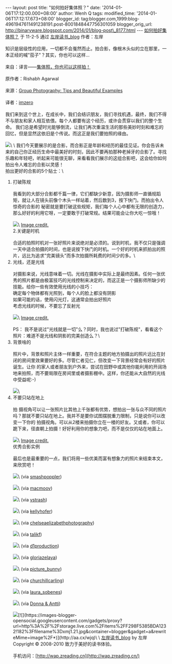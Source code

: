 --- layout: post title: "如何拍好集体照？" date:
'2014-01-06T17:12:00.000+08:00' author: Wenh Q tags: modified\_time:
'2014-01-06T17:12:17.673+08:00' blogger\_id:
tag:blogger.com,1999:blog-4961947611491238191.post-8001848447756301059
blogger\_orig\_url:
http://binaryware.blogspot.com/2014/01/blog-post\_8177.html ---
[如何拍好集体照？](http://www.zreading.cn/archives/2173.html) 于 11-2-5
通过 [左岸读书\_blog](http://www.zreading.cn/) 作者：左岸\
\
知识是层级性的应用，一切都不会戛然而止。拍合影，像根木头似的立在那里，一本正经的喊"茄子"？其实，你也可以这样…\
\
来自：译言——[集体照，你也可以这样拍！](http://article.yeeyan.org/view/174487/153305)\
\
原作者：Rishabh Agarwal\
\
来源：[Group Photography: Tips and Beautiful
Examples](http://www.hongkiat.com/blog/group-photography-tips-and-beautiful-examples/)\
\
译者：[imzero](http://space.yeeyan.org/u/174487)\
\
我们来到这个世上，在成长中，我们会结识朋友，我们寻找机遇，最终，我们不得不与朋友和家人相互依偎。每个人都要有这个经历，或许会贯穿以我们的整个生命。
我们总是希望时光能够倒流，让我们再次重温生活的那些美妙时刻和难忘的回忆，但是显然这依旧是个传说。而这正是我们要拍照的缘由。\
\
![](https://images-blogger-opensocial.googleusercontent.com/gadgets/proxy?url=http%3A%2F%2Fmedia02.hongkiat.com%2Fgroup-photography-tips%2F6.jpg&container=blogger&gadget=a&rewriteMime=image%2F*)\
\
我们今天要展示的是合影，而合影正是年龄和经历的最佳见证。你会告诉未来的自己你正经历生命中最美好的时刻，因此不要再拍那种老掉牙的合影了。寻找乐趣和年轻吧，听起来可能很无聊，来看看我们展示的这组合影吧，这会给你如何拍出令人难忘的合影以灵感！\
拍出更好的合影的5个贴士：\
1. 打破陈规\
\
我看到的大部分合影都千篇一律，它们都缺少新意，因为摄影师一直循规蹈矩，就让人在镜头前像个木头一样站着，然后数到3，按下快门。而拍出令人惊奇的合影的
秘密就是要打破这些规矩，我们每个人心中都有无限的创造力，那么好好的利用它呀，一定要敢于打破常规。结果可能会让你大吃一惊哦！\
\
![](https://images-blogger-opensocial.googleusercontent.com/gadgets/proxy?url=http%3A%2F%2Fmedia02.hongkiat.com%2Fgroup-photography-tips%2Fbreak-the-rules.jpg&container=blogger&gadget=a&rewriteMime=image%2F*)\
[Image credit.](http://www.flickr.com/photos/az4runner)\
2.关键是时机\
\
合适的拍照时机对一张好照片来说绝对是必须的。说到时机，我不仅只是强调一天中适合拍摄的时间，也是说按下快门的时机。一个好的时机来抓拍出的照片，远比为追求"完美镜头"而多次拍摄所耗费的时间少的多。\
3. 光线，还是光线\
\
对摄影来说，光线意味着一切。光线在摄影中实际上是最终因素。任何一张优秀的照片都是由极富技巧的光线控制来决定的，而这正是一个摄影师所缺少的技能。给你一些有效使用光线的小技巧：\
确定每个物体都有光照到，每个人的脸上都没有阴影\
如果可能的话，使用闪光灯，这通常会拍出好照片\
考虑光线的时候，不要忘了反射光\
\
![](https://images-blogger-opensocial.googleusercontent.com/gadgets/proxy?url=http%3A%2F%2Fmedia02.hongkiat.com%2Fgroup-photography-tips%2Flights-lights-lights.jpg&container=blogger&gadget=a&rewriteMime=image%2F*)\
[Image credit.](http://www.flickr.com/photos/sagarpatil)\
\
PS：
我不是说过"光线就是一切"么？同时，我也说过"打破陈规"，看看这个照片：难道不是光线和阴影的完美创造么？\
4. 背景啥的\
\
照片中，背景和照片主体一样重要，在符合主题的地方拍摄出的照片远比在封闭的房间里效果要好的多。尽管仁者见仁，但改变一下背景经常会有好的照片诞生。让你
的家人或者朋友到户外来，尝试在田野中或其他你能利用的开阔场地来拍照，而不要局限在房间里或者摄影棚中。这样，你还能从大自然的光线中受益呢:-)\
\
![](https://images-blogger-opensocial.googleusercontent.com/gadgets/proxy?url=http%3A%2F%2Fmedia02.hongkiat.com%2Fgroup-photography-tips%2Fbackground-matters.jpg&container=blogger&gadget=a&rewriteMime=image%2F*)\
5. 不要只站在地上\
\
拍
摄视角可以让一张照片比其他上千张都有优势，想拍出一张与众不同的照片吗？那就不要只站在地上。我并不是要你试图摆脱重力限制，只是说你可以改变一下你的
拍摄视角。可以从2楼来拍摄你立在一楼的好友。又或者，你可以跪下来，径直朝上拍摄！好好利用你的想象力吧，而不是仅仅的站在地面上。\
\
![](https://images-blogger-opensocial.googleusercontent.com/gadgets/proxy?url=http%3A%2F%2Fmedia02.hongkiat.com%2Fgroup-photography-tips%2Fdont-stick-ground.jpg&container=blogger&gadget=a&rewriteMime=image%2F*)\
[Image credit.](http://www.flickr.com/photos/vishnurajan)\
优秀合影实例\
\
最后也是最重要的一点，我们将用一些优美而富有想象力的照片来结束本文，来欣赏吧！\
\
![](https://images-blogger-opensocial.googleusercontent.com/gadgets/proxy?url=http%3A%2F%2Fmedia02.hongkiat.com%2Fgroup-photography-tips%2F1.jpg&container=blogger&gadget=a&rewriteMime=image%2F*)\
(via [smashpoppler](http://www.flickr.com/photos/smashpoppler))\
\
![](https://images-blogger-opensocial.googleusercontent.com/gadgets/proxy?url=http%3A%2F%2Fmedia02.hongkiat.com%2Fgroup-photography-tips%2F2.jpg&container=blogger&gadget=a&rewriteMime=image%2F*)\
(via [macmoov](http://www.flickr.com/photos/macmoov))\
\
![](https://images-blogger-opensocial.googleusercontent.com/gadgets/proxy?url=http%3A%2F%2Fmedia02.hongkiat.com%2Fgroup-photography-tips%2F3.jpg&container=blogger&gadget=a&rewriteMime=image%2F*)\
(via [vstrash](http://www.flickr.com/photos/vstrash))\
\
![](https://images-blogger-opensocial.googleusercontent.com/gadgets/proxy?url=http%3A%2F%2Fmedia02.hongkiat.com%2Fgroup-photography-tips%2F4.jpg&container=blogger&gadget=a&rewriteMime=image%2F*)\
(via [kellyhofer](http://www.flickr.com/photos/kellyhofer))\
\
![](https://images-blogger-opensocial.googleusercontent.com/gadgets/proxy?url=http%3A%2F%2Fmedia02.hongkiat.com%2Fgroup-photography-tips%2F5.jpg&container=blogger&gadget=a&rewriteMime=image%2F*)\
(via
[chelseaelizabethphotography](http://www.flickr.com/photos/chelseaelizabethphotography))\
\
![](https://images-blogger-opensocial.googleusercontent.com/gadgets/proxy?url=http%3A%2F%2Fmedia02.hongkiat.com%2Fgroup-photography-tips%2F6.jpg&container=blogger&gadget=a&rewriteMime=image%2F*)\
(via [talikf](http://www.flickr.com/photos/talikf))\
\
![](https://images-blogger-opensocial.googleusercontent.com/gadgets/proxy?url=http%3A%2F%2Fmedia02.hongkiat.com%2Fgroup-photography-tips%2F7.jpg&container=blogger&gadget=a&rewriteMime=image%2F*)\
(via [d1production](http://www.flickr.com/photos/d1production))\
\
![](https://images-blogger-opensocial.googleusercontent.com/gadgets/proxy?url=http%3A%2F%2Fmedia02.hongkiat.com%2Fgroup-photography-tips%2F8.jpg&container=blogger&gadget=a&rewriteMime=image%2F*)\
(via [gloriazelaya](http://www.flickr.com/photos/gloriazelaya))\
\
![](https://images-blogger-opensocial.googleusercontent.com/gadgets/proxy?url=http%3A%2F%2Fmedia02.hongkiat.com%2Fgroup-photography-tips%2F9.jpg&container=blogger&gadget=a&rewriteMime=image%2F*)\
(via [picture\_bunny](http://www.flickr.com/photos/17012337@N00))\
\
![](https://images-blogger-opensocial.googleusercontent.com/gadgets/proxy?url=http%3A%2F%2Fmedia02.hongkiat.com%2Fgroup-photography-tips%2F10.jpg&container=blogger&gadget=a&rewriteMime=image%2F*)\
(via [churchillcarling](http://www.flickr.com/photos/14825158@N03))\
\
![](https://images-blogger-opensocial.googleusercontent.com/gadgets/proxy?url=http%3A%2F%2Fmedia02.hongkiat.com%2Fgroup-photography-tips%2F11.jpg&container=blogger&gadget=a&rewriteMime=image%2F*)\
(via [laura\_sobenes](http://www.flickr.com/photos/laura_sobenes))\
\
![](https://images-blogger-opensocial.googleusercontent.com/gadgets/proxy?url=http%3A%2F%2Fmedia02.hongkiat.com%2Fgroup-photography-tips%2F12.jpg&container=blogger&gadget=a&rewriteMime=image%2F*)\
(via [Donna & Antti](http://www.flickr.com/photos/26327982@N02/))\
\
![](https://images-blogger-opensocial.googleusercontent.com/gadgets/proxy?url=http%3A%2F%2Fnojsstats.appspot.com%2FUA-8965045-1%2Fzreading.cn&container=blogger&gadget=a&rewriteMime=image%2F*)[![](https://images-blogger-opensocial.googleusercontent.com/gadgets/proxy?url=http%3A%2F%2Fstorage.live.com%2Fitems%2FF298F5385BDA1232!182%3Ffilename%3Dxmj1.21.jpg&container=blogger&gadget=a&rewriteMime=image%2F*)](http://aa.cx/wjq)\
\
[左岸读书\_blog](http://zreading.cn/) by 左岸 Copyright © 2008-2010
致力于美好的读书体验。\
\
手机访问：[http://wap.zreading.cn](http://wap.zreading.cn/)
